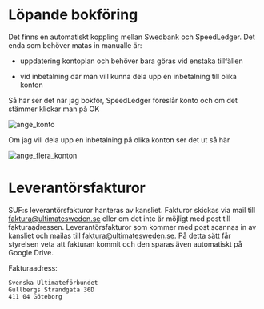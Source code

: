 # Löpande bokföring

Det finns en automatiskt koppling mellan Swedbank och SpeedLedger. Det enda som behöver matas in manualle är:

* uppdatering kontoplan och behöver bara göras vid enstaka tillfällen

* vid inbetalning där man vill kunna dela upp en inbetalning till olika konton

Så här ser det när jag bokför, SpeedLedger föreslår konto och om det stämmer klickar man på OK

![ange_konto](./media/Ekonomi/ange_konto.png "ange_konto")



Om jag vill dela upp en inbetalning på olika konton ser det ut så här


![ange_flera_konton](./media/Ekonomi/ange_flera_konton.png "ange_flera_konton")


# Leverantörsfakturor 

SUF:s leverantörsfakturor hanteras av kansliet. Fakturor skickas via mail till 
faktura@ultimatesweden.se eller om det inte är möjligt med post till fakturaadressen. Leverantörsfakturor som kommer med post scannas in av kansliet och mailas till faktura@ultimatesweden.se. På detta sätt får styrelsen veta att fakturan kommit och den sparas även automatiskt på Google Drive.

Fakturaadress:

```
Svenska Ultimateförbundet
Gullbergs Strandgata 36D
411 04 Göteborg
```



